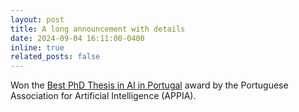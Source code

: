 ```yaml
---
layout: post
title: A long announcement with details
date: 2024-09-04 16:11:00-0400
inline: true
related_posts: false
---
```


Won the <a href="https://www.appia.pt/2024/10/07/vencedor-do-concurso-melhor-tese-de-doutoramento/">Best PhD Thesis in AI in Portugal</a> award by the Portuguese Association for Artificial Intelligence (APPIA).
